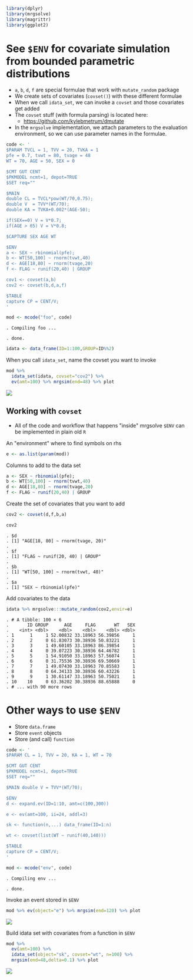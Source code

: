 ``` r
library(dplyr)
library(mrgsolve)
library(magrittr)
library(ggplot2)
```

See `$ENV` for covariate simulation from bounded parametric distributions
=========================================================================

-   `a`, `b`, `d`, `f` are special formulae that work with `mutate_random` package
-   We create sets of covariates (`covset()`) with these different formulae
-   When we call `idata_set`, we can invoke a `covset` and those covariates get added
-   The `covset` stuff (with formula parsing) is located here:
    -   <https://github.com/kylebmetrum/dmutate>
-   In the `mrgsolve` implementation, we attach parameters to the evaluation environment, so we can use parameter names in the formulae.

``` r
code <- '
$PARAM TVCL = 1, TVV = 20, TVKA = 1
pfe = 0.7, tvwt = 80, tvage = 48
WT = 70, AGE = 50, SEX = 0

$CMT GUT CENT
$PKMODEL ncmt=1, depot=TRUE
$SET req=""

$MAIN
double CL = TVCL*pow(WT/70,0.75);
double V  = TVV*(WT/70);
double KA = TVKA+0.002*(AGE-50);

if(SEX==0) V = V*0.7;
if(AGE > 65) V = V*0.8;

$CAPTURE SEX AGE WT

$ENV
a <- SEX ~ rbinomial(pfe);
b <- WT[50,100] ~ rnorm(tvwt,40)
d <- AGE[18,80] ~ rnorm(tvage,20)
f <- FLAG ~ runif(20,40) | GROUP

cov1 <- covset(a,b)
cov2 <- covset(b,d,a,f)

$TABLE
capture CP = CENT/V;
'
```

``` r
mod <- mcode("foo", code)
```

    . Compiling foo ...

    . done.

``` r
idata <- data_frame(ID=1:100,GROUP=ID%%2)
```

When you call `idata_set`, name the covset you want to invoke

``` r
mod %>% 
  idata_set(idata, covset="cov2") %>% 
  ev(amt=100) %>% mrgsim(end=48) %>% plot
```

![](img/covset-unnamed-chunk-6-1.png)

Working with `covset`
---------------------

-   All of the code and workflow that happens "inside" mrgsolve `$ENV` can be implemented in plain old `R`

An "environment" where to find symbols on rhs

``` r
e <- as.list(param(mod))
```

Columns to add to the data set

``` r
a <- SEX ~ rbinomial(pfe);
b <- WT[50,100] ~ rnorm(tvwt,40)
d <- AGE[18,80] ~ rnorm(tvage,20)
f <- FLAG ~ runif(20,40) | GROUP
```

Create the set of covariates that you want to add

``` r
cov2 <- covset(d,f,b,a)
```

``` r
cov2
```

    . $d
    . [1] "AGE[18, 80] ~ rnorm(tvage, 20)"
    . 
    . $f
    . [1] "FLAG ~ runif(20, 40) | GROUP"
    . 
    . $b
    . [1] "WT[50, 100] ~ rnorm(tvwt, 40)"
    . 
    . $a
    . [1] "SEX ~ rbinomial(pfe)"

Add covariates to the data

``` r
idata %>% mrgsolve:::mutate_random(cov2,envir=e)
```

    . # A tibble: 100 × 6
    .       ID GROUP      AGE     FLAG       WT   SEX
    .    <int> <dbl>    <dbl>    <dbl>    <dbl> <dbl>
    . 1      1     1 52.00832 33.18963 56.39856     1
    . 2      2     0 61.83073 30.38936 50.83221     1
    . 3      3     1 49.60105 33.18963 86.39854     1
    . 4      4     0 39.07223 30.38936 64.46782     1
    . 5      5     1 54.91050 33.18963 57.56074     1
    . 6      6     0 31.75536 30.38936 69.50669     1
    . 7      7     1 49.07430 33.18963 70.85583     1
    . 8      8     0 64.34133 30.38936 60.43226     1
    . 9      9     1 30.61147 33.18963 50.75021     1
    . 10    10     0 63.36202 30.38936 88.65888     0
    . # ... with 90 more rows

Other ways to use `$ENV`
========================

-   Store `data.frame`
-   Store `event` objects
-   Store (and call) `function`

``` r
code <- '
$PARAM CL = 1, TVV = 20, KA = 1, WT = 70

$CMT GUT CENT
$PKMODEL ncmt=1, depot=TRUE
$SET req=""

$MAIN double V = TVV*(WT/70);

$ENV
d <- expand.ev(ID=1:10, amt=c(100,300))

e <- ev(amt=100, ii=24, addl=3)

sk <- function(n,...) data_frame(ID=1:n)

wt <- covset(list(WT ~ runif(40,140)))

$TABLE
capture CP = CENT/V;
'
```

``` r
mod <- mcode("env", code)
```

    . Compiling env ...

    . done.

Invoke an event stored in `$ENV`

``` r
mod %>% ev(object="e") %>% mrgsim(end=120) %>% plot
```

![](img/covset-unnamed-chunk-14-1.png)

Build idata set with covariates from a function in `$ENV`

``` r
mod %>% 
  ev(amt=100) %>% 
  idata_set(object="sk", covset="wt", n=100) %>% 
  mrgsim(end=48,delta=0.1) %>% plot
```

![](img/covset-unnamed-chunk-15-1.png)
